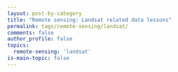 ```yaml
---
layout: post-by-category
title: "Remote sensing: Landsat related data lessons"
permalink: tags/remote-sensing/landsat/
comments: false
author_profile: false
topics:
  remote-sensing: 'landsat'
is-main-topic: false
---
```

